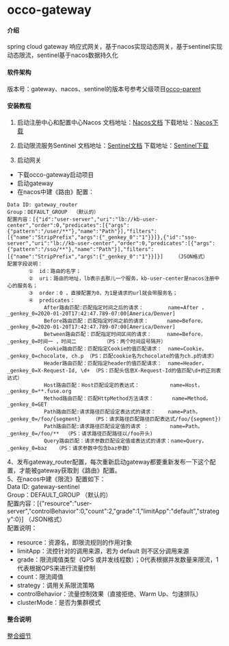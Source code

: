 # occo-gateway

#### 介绍
spring cloud gateway 响应式网关，基于nacos实现动态网关，基于sentinel实现动态限流，sentinel基于nacos数据持久化

#### 软件架构
版本号：gateway、nacos、sentinel的版本号参考父级项目[occo-parent](http://https://gitee.com/occo/occo-parent)

#### 安装教程

1.  启动注册中心和配置中心Nacos
    文档地址：[Nacos文档](https://nacos.io/zh-cn/docs/what-is-nacos.html)
    下载地址：[Nacos下载](https://github.com/alibaba/nacos/releases)

2.  启动限流服务Sentinel
    文档地址：[Sentinel文档](https://github.com/alibaba/spring-cloud-alibaba/wiki/Sentinel)
    下载地址：[Sentinel下载](https://github.com/alibaba/Sentinel/releases)

3.  启动网关

- 下载occo-gateway启动项目
- 启动gateway
- 在nacos中建《路由》配置：

```
Data ID: gateway_router
Group：DEFAULT_GROUP  （默认的）
配置内容：[{"id":"user-server","uri":"lb://kb-user-center","order":0,"predicates":[{"args":{"pattern":"/user/**"},"name":"Path"}],"filters":[{"name":"StripPrefix","args":{"_genkey_0":"1"}}]},{"id":"sso-server","uri":"lb://kb-user-center","order":0,"predicates":[{"args":{"pattern":"/sso/**"},"name":"Path"}],"filters":[{"name":"StripPrefix","args":{"_genkey_0":"1"}}]}]    （JSON格式）
配置字段说明：       
       ①  id：路由的名字；
       ②  uri：路由的地址，lb表示去那儿一个服务，kb-user-center是nacos注册中心的服务名；
       ③  order：0 ，直接配置为0，为1是请求的url就会带服务名；
       ④  predicates：
            After路由匹配:匹配指定时间之后的请求：        name=After ，_genkey_0=2020-01-20T17:42:47.789-07:00[America/Denver]
            Before路由匹配：匹配指定时间之前的请求：      name=Before，_genkey_0=2020-01-20T17:42:47.789-07:00[America/Denver] 
            Between路由匹配：匹配指定时间区间的请求：     name=Before，_genkey_0=时间一 ，时间二         （PS：两个时间逗号隔开）
            Cookie路由匹配：匹配指定Cookie的值匹配请求：  name=Cookie， _genkey_0=chocolate, ch.p （PS：匹配cookie名为chocolate的值为ch.p的请求）
            Header路由匹配：匹配指定header的值匹配请求：  name=Header， _genkey_0=X-Request-Id, \d+ （PS：匹配头信息X-Request-Id的值匹配\d+的正则表达式）
            Host路由匹配：Host匹配设定的表达式：          name=Host， _genkey_0=**.fuse.org 
            Method路由匹配：匹配HttpMethod方法请求：      name=Method， _genkey_0=GET
            Path路由匹配:请求路径匹配设定表达式的请求：    name=Path， _genkey_0=/foo/{segment}    （PS：请求路径匹配路径匹配表达式/foo/{segment})
            Path路由匹配:请求路径匹配设定值的请求 ：       name=Path， _genkey_0=/foo/**  （PS：请求路径匹配路径以/foo开头)
            Query路由匹配：请求参数匹配设定值或表达式的请求：name=Query， _genkey_0=baz   （PS：请求参数中包含baz参数）
```
4、发布gateway_router配置，每次重新启动gateway都要重新发布一下这个配置，才能被gateway获取到《路由》配置。     
5、在nacos中建《限流》配置如下：    
Data ID: gateway-sentinel    
Group：DEFAULT_GROUP  （默认的）     
配置内容：[{"resource":"user-server","controlBehavior":0,"count":2,"grade":1,"limitApp":"default","strategy":0}]      （JSON格式）   
配置说明：
- resource：资源名，即限流规则的作用对象
- limitApp：流控针对的调用来源，若为 default 则不区分调用来源
- grade：限流阈值类型（QPS 或并发线程数）；0代表根据并发数量来限流，1代表根据QPS来进行流量控制
- count：限流阈值
- strategy：调用关系限流策略
- controlBehavior：流量控制效果（直接拒绝、Warm Up、匀速排队）
- clusterMode：是否为集群模式


#### 整合说明
[整合细节](http://https://my.oschina.net/bianxin/blog/4259532)

